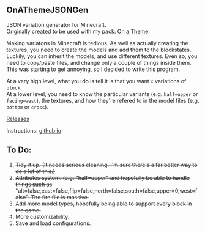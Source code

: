 OnAThemeJSONGen
---

JSON variation generator for Minecraft.  
Originally created to be used with my pack: [On a Theme](http://secretonline.co/minecraft/textures/on-a-theme).

Making variatons in Minecraft is tedious. As well as actually creating the textures, you need to create the models and add them to the blockstates. Luckily, you can inherit the models, and use different textures. Even so, you need to copy/paste files, and change only a couple of things inside them. This was starting to get annoying, so I decided to write this program.

At a very high level, what you do is tell it is that you want `x` variations of `block`.  
At a lower level, you need to know the particular variants (e.g. `half=upper` or `facing=west`), the textures, and how they're refered to in the model files (e.g. `bottom` or `cross`).

[Releases](https://github.com/SecretOnline/OnAThemeJSONGen/releases)

Instructions: [github.io](http://git.secretonline.co/OnAThemeJSONGen#usage)

To Do:
---

1. ~~Tidy it up. (It needs serious cleaning. I'm sure there's a far better way to do a lot of this.)~~
2. ~~Attributes system. (e.g. "half=upper" and hopefully be able to handle things such as "alt=false,east=false,flip=false,north=false,south=false,upper=0,west=false". The fire file is massive.~~
3. ~~Add more model types, hopefully being able to support every block in the game.~~
4. More customizability. 
5. Save and load configurations.
